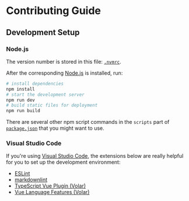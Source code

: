 # Contributing Guide

## Development Setup

### Node.js

The version number is stored in this file: [`.nvmrc`](../.nvmrc).

After the corresponding [Node.js](https://nodejs.org/) is installed, run:

```sh
# install dependencies
npm install
# start the development server
npm run dev
# build static files for deployment
npm run build
```

There are several other npm script commands in the `scripts` part of [`package.json`](../package.json) that you might want to use.

### Visual Studio Code

If you're using [Visual Studio Code](https://code.visualstudio.com/), the extensions below are really helpful for you to set up the development environment:

- [ESLint](https://marketplace.visualstudio.com/items?itemName=dbaeumer.vscode-eslint)
- [markdownlint](https://marketplace.visualstudio.com/items?itemName=DavidAnson.vscode-markdownlint)
- [TypeScript Vue Plugin (Volar)](https://marketplace.visualstudio.com/items?itemName=Vue.vscode-typescript-vue-plugin)
- [Vue Language Features (Volar)](https://marketplace.visualstudio.com/items?itemName=Vue.volar)
